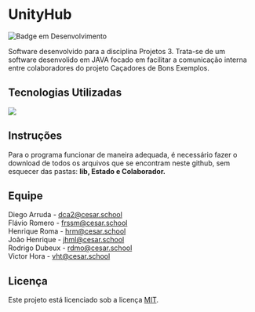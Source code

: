 # UnityHub
![Badge em Desenvolvimento](http://img.shields.io/static/v1?label=STATUS&message=EM%20DESENVOLVIMENTO&color=GREEN&style=flat-square)

Software desenvolvido para a disciplina Projetos 3.
Trata-se de um software desenvolido em JAVA focado em facilitar a comunicação interna entre colaboradores do projeto Caçadores de Bons Exemplos.

<h2> Tecnologias Utilizadas </h2>
<p dir="auto">
  <a target="_blank" rel="noopener noreferrer nofollow" href="https://img.shields.io/badge/Java-ED8B00?style=for-the-badge&logo=openjdk&logoColor=white">
    <img src="https://img.shields.io/badge/Java-ED8B00?style=for-the-badge&logo=openjdk&logoColor=white" style="max-width: 100%;">
  </a>  
  </a>
</p> 

## Instruções
Para o programa funcionar de maneira adequada, é necessário fazer o download de todos os arquivos que se encontram neste github, sem esquecer das pastas: **lib, Estado e Colaborador.**

## Equipe

Diego Arruda - dca2@cesar.school<br/> 
Flávio Romero - frssm@cesar.school<br/> 
Henrique Roma - hrm@cesar.school<br/> 
João Henrique - jhml@cesar.school<br/> 
Rodrigo Dubeux - rdmo@cesar.school<br/>
Victor Hora - vht@cesar.school

## Licença
Este projeto está licenciado sob a licença [MIT](https://github.com/flavio-muniz/MALO---fds-2023.1/blob/main/LICENSE).
